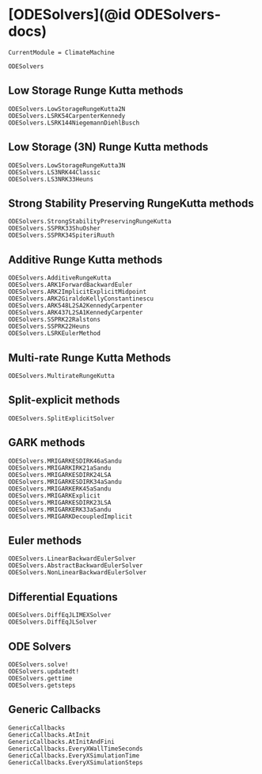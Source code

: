 # [ODESolvers](@id ODESolvers-docs)

```@meta
CurrentModule = ClimateMachine
```

```@docs
ODESolvers
```

## Low Storage Runge Kutta methods

```@docs
ODESolvers.LowStorageRungeKutta2N
ODESolvers.LSRK54CarpenterKennedy
ODESolvers.LSRK144NiegemannDiehlBusch
```

## Low Storage (3N) Runge Kutta methods

```@docs
ODESolvers.LowStorageRungeKutta3N
ODESolvers.LS3NRK44Classic
ODESolvers.LS3NRK33Heuns
```

## Strong Stability Preserving RungeKutta methods

```@docs
ODESolvers.StrongStabilityPreservingRungeKutta
ODESolvers.SSPRK33ShuOsher
ODESolvers.SSPRK34SpiteriRuuth
```

## Additive Runge Kutta methods

```@docs
ODESolvers.AdditiveRungeKutta
ODESolvers.ARK1ForwardBackwardEuler
ODESolvers.ARK2ImplicitExplicitMidpoint
ODESolvers.ARK2GiraldoKellyConstantinescu
ODESolvers.ARK548L2SA2KennedyCarpenter
ODESolvers.ARK437L2SA1KennedyCarpenter
ODESolvers.SSPRK22Ralstons
ODESolvers.SSPRK22Heuns
ODESolvers.LSRKEulerMethod
```

## Multi-rate Runge Kutta Methods

```@docs
ODESolvers.MultirateRungeKutta
```

## Split-explicit methods

```@docs
ODESolvers.SplitExplicitSolver
```

## GARK methods

```@docs
ODESolvers.MRIGARKESDIRK46aSandu
ODESolvers.MRIGARKIRK21aSandu
ODESolvers.MRIGARKESDIRK24LSA
ODESolvers.MRIGARKESDIRK34aSandu
ODESolvers.MRIGARKERK45aSandu
ODESolvers.MRIGARKExplicit
ODESolvers.MRIGARKESDIRK23LSA
ODESolvers.MRIGARKERK33aSandu
ODESolvers.MRIGARKDecoupledImplicit
```

## Euler methods

```@docs
ODESolvers.LinearBackwardEulerSolver
ODESolvers.AbstractBackwardEulerSolver
ODESolvers.NonLinearBackwardEulerSolver
```

## Differential Equations

```@docs
ODESolvers.DiffEqJLIMEXSolver
ODESolvers.DiffEqJLSolver
```

## ODE Solvers

```@docs
ODESolvers.solve!
ODESolvers.updatedt!
ODESolvers.gettime
ODESolvers.getsteps
```

## Generic Callbacks

```@docs
GenericCallbacks
GenericCallbacks.AtInit
GenericCallbacks.AtInitAndFini
GenericCallbacks.EveryXWallTimeSeconds
GenericCallbacks.EveryXSimulationTime
GenericCallbacks.EveryXSimulationSteps
```

